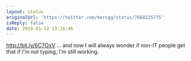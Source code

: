 ```yaml
---
layout: status
originalUrl: 'https://twitter.com/marcgg/status/7668325775'
isReply: false
date: 2010-01-12 13:16:46
---
```


http://bit.ly/6C7OxV ... and now I will always wonder if non-IT people get that if I'm not typing, I'm still working.
